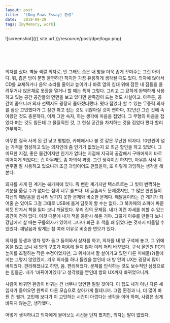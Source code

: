 ```yaml
---
layout: post
title:  "[Dog Paws Essay] 환경"
date:   2019-09-29
tags: [myMemory, work]
---
```


![screenshot]({{ site.url }}/resource/post/dpe/logo.png)
<br><br><br><br><br><br>
의자를 샀다. 벽돌 색깔 의자로, 안 그래도 좁은 내 방을 더욱 좁게 꾸며주는 그런 아이다. 뭐, 좁은 방이 분명 불편하긴 하지만 가끔 유용하게 생각될 때도 있다. 의자에 앉아서 CD를 교체하거나 음악 소리를 줄이고 높이거나 바로 옆의 침대 위에 잠깐 내 짐들을 올려두거나 앉은채로 옷장을 열거나 할 때는 특히 그렇다. 그리고 그 묘하게 완벽하게 사용하고 있는 공간 공간들의 면면을 보고 있다면 만족감이 드는 것도 사실이고. 아무튼, 공간이 좁으니까 의자 선택지도 굉장히 좁아졌더랬다. 폈다 접었다 할 수 있는 무중력 의자를 잠깐 고민했다가 그 잠깐 펴고 접는 것도 귀찮아질 것이 뻔하다, 32년간 그런 것에 속아왔던 것도 충분하다, 이제 그만 속자, 하는 생각에 마음을 접었다. 그 무형의 마음을 접었다 펴는 것도 힘든데 그 물질적인 것, 그 현실 공간을 차지하는 것을 접었다 폈다 할리 만무하지.
<br><br>
아무튼 결국 사게 된 건 낮고 평범한, 카페에서나 볼 것 같은 무난한 의자다. 10만원이 넘는 가격을 형성하고 있는 의자인데 좀 인기가 없었는지 요 최근 할인을 하고 있었다. 그 미묘한 지점, 좋은 물건이지만 인기가 없다는 지점에 지극히 공감해서 구매에까지 바로 이어지게 되었다는 건 아무래도 좀 자의식 과잉. 그런 생각이긴 하지만, 아무튼 사서 이번주말 잘 사용하고 있으니까 조금 과잉이어도 괜찮을까, 또 이렇게 과잉하는 생각을 해본다.
<br><br>
의자를 사게 된 계기는 북카페에 있다. 뭐 뻔한 계기지만 텍스트로는 그 빛이 번쩍하는 기분을 옮길 수가 없다는 점이 너무 슬프다. 내 글솜씨도 문제겠지만, 그 많은 현인들이 자신의 깨달음을 쉽사리 남기지 못한 문제와 비슷한 문제다. 깨달음이라는 건 계기가 되어줄 순 있어도 그걸 그대로 USB에 옮겨 담듯이 할 수는 없다. 그 북카페의 쇼파에 파묻히듯 안겨서 책을 읽다 보니 깨달았다. 우리 집의 문제점. 내가 이런 자세를 취할 수 있는 공간이 전혀 없다. 이것 때문에 내가 책을 등한시 해온 거야. 그렇게 이유를 만들다 보니 강남에서 살 때는 구름의자가 있어서 그나마 퇴근 후 책을 꽤 읽었다는 것까지 떠올릴 수 있었다. 깨달음과 핑계는 참 여러 이유로 비슷한 면모가 있다.
<br><br>
의자를 동생과 영차 영차 들고 들어와서 상자를 까고, 의자를 내 방 구석에 놓고, 그 위에 몸을 얹고 보니 내 방의 구조가 마음에 들지 않아 이리 저리 바꾸었다. 구식 올인원 PC의 높이를 조절하는 작은 수정이었지만, 그 위치에서 잘 살아가고 있던 다른 피해물(?)들에게는 그렇지 않았겠지. 겨우 의자를 하나 들였을 뿐인데 내 방 안의 UX는 굉장히 많이 바뀌었다. 편리해졌냐고 하면, 음. 편리해졌다. 문제를 인식하는 것도 보수적인 심정으로는 힘들군. 내가 '바뀌어야겠다'고 생각했을 뿐인데 방의 UX까지 바뀌었으니까.
<br><br>
사람이 바뀌면 환경이 바뀌는 건 너무나 당연한 일일 것이다. 이 집도 내가 아닌 다른 세입자가 들어오면 완벽히 다른 모습으로 살아가게 될테니까. 그럼 환경과 나, 더 많이 바뀐 건 뭘까. 고민해 보다가 이 고민하는 시간이 아깝다는 생각을 이어 하며, 사람은 쉽게 바뀌지 않는군, 생각했다.
<br><br>
어떻게 생각하냐고 의자에게 물어보듯 시선을 던져 봤지만, 의자는 말이 없었다.